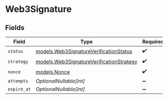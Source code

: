 # Web3Signature


## Fields

| Field                                                                                      | Type                                                                                       | Required                                                                                   | Description                                                                                | Example                                                                                    |
| ------------------------------------------------------------------------------------------ | ------------------------------------------------------------------------------------------ | ------------------------------------------------------------------------------------------ | ------------------------------------------------------------------------------------------ | ------------------------------------------------------------------------------------------ |
| `status`                                                                                   | [models.Web3SignatureVerificationStatus](../models/web3signatureverificationstatus.md)     | :heavy_check_mark:                                                                         | N/A                                                                                        | verified                                                                                   |
| `strategy`                                                                                 | [models.Web3SignatureVerificationStrategy](../models/web3signatureverificationstrategy.md) | :heavy_check_mark:                                                                         | N/A                                                                                        | web3_metamask_signature                                                                    |
| `nonce`                                                                                    | [models.Nonce](../models/nonce.md)                                                         | :heavy_check_mark:                                                                         | N/A                                                                                        | nonce_value                                                                                |
| `attempts`                                                                                 | *OptionalNullable[int]*                                                                    | :heavy_minus_sign:                                                                         | N/A                                                                                        | <nil>                                                                                      |
| `expire_at`                                                                                | *OptionalNullable[int]*                                                                    | :heavy_minus_sign:                                                                         | N/A                                                                                        | <nil>                                                                                      |